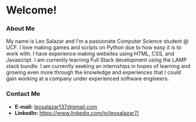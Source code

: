 # Welcome!

### About Me
My name is Leo Salazar and I'm a passionate Computer Science student @ UCF. I love making games and scripts on Python due to how easy it is to work with. I have experience making websites using HTML, CSS, and Javascript. I am currently learning Full Stack development using the LAMP stack bundle. I am currently seeking an internships in hopes of learning and growing even more through the knowledge and experiences that I could gain working at a company under experienced software engineers.

### Contact Me
  - **E-mail:** leosalazar137@gmail.com
  - **LinkedIn:** https://www.linkedin.com/in/leosalazar7/
